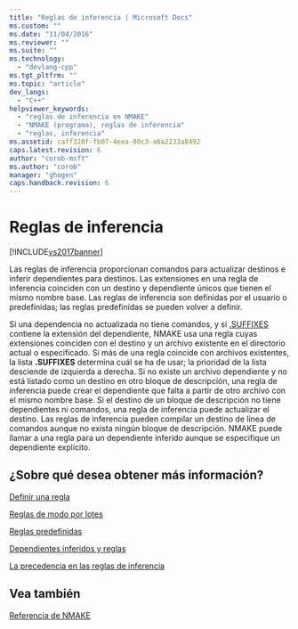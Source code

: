 ```yaml
---
title: "Reglas de inferencia | Microsoft Docs"
ms.custom: ""
ms.date: "11/04/2016"
ms.reviewer: ""
ms.suite: ""
ms.technology: 
  - "devlang-cpp"
ms.tgt_pltfrm: ""
ms.topic: "article"
dev_langs: 
  - "C++"
helpviewer_keywords: 
  - "reglas de inferencia en NMAKE"
  - "NMAKE (programa), reglas de inferencia"
  - "reglas, inferencia"
ms.assetid: caff320f-fb07-4eea-80c3-a6a2133a8492
caps.latest.revision: 6
author: "corob-msft"
ms.author: "corob"
manager: "ghogen"
caps.handback.revision: 6
---
```

# Reglas de inferencia
[!INCLUDE[vs2017banner](../assembler/inline/includes/vs2017banner.md)]

Las reglas de inferencia proporcionan comandos para actualizar destinos e inferir dependientes para destinos.  Las extensiones en una regla de inferencia coinciden con un destino y dependiente únicos que tienen el mismo nombre base.  Las reglas de inferencia son definidas por el usuario o predefinidas; las reglas predefinidas se pueden volver a definir.  
  
 Si una dependencia no actualizada no tiene comandos, y si [.SUFFIXES](../build/dot-directives.md) contiene la extensión del dependiente, NMAKE usa una regla cuyas extensiones coinciden con el destino y un archivo existente en el directorio actual o especificado.  Si más de una regla coincide con archivos existentes, la lista **.SUFFIXES** determina cuál se ha de usar; la prioridad de la lista desciende de izquierda a derecha.  Si no existe un archivo dependiente y no está listado como un destino en otro bloque de descripción, una regla de inferencia puede crear el dependiente que falta a partir de otro archivo con el mismo nombre base.  Si el destino de un bloque de descripción no tiene dependientes ni comandos, una regla de inferencia puede actualizar el destino.  Las reglas de inferencia pueden compilar un destino de línea de comandos aunque no exista ningún bloque de descripción.  NMAKE puede llamar a una regla para un dependiente inferido aunque se especifique un dependiente explícito.  
  
## ¿Sobre qué desea obtener más información?  
 [Definir una regla](../build/defining-a-rule.md)  
  
 [Reglas de modo por lotes](../build/batch-mode-rules.md)  
  
 [Reglas predefinidas](../build/predefined-rules.md)  
  
 [Dependientes inferidos y reglas](../build/inferred-dependents-and-rules.md)  
  
 [La precedencia en las reglas de inferencia](../build/precedence-in-inference-rules.md)  
  
## Vea también  
 [Referencia de NMAKE](../build/nmake-reference.md)